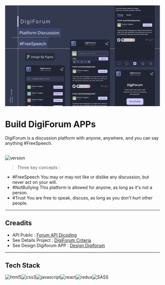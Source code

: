 [![MasterHead](https://raw.githubusercontent.com/ebayyou/digiforum-app/additionalFeatures/public/images/Thumb%20Digiforum.png)](https://www.linkedin.com/in/bayu-anggoro-53204b250/)

# Build DigiForum APPs

DigiForum is a discussion platform with anyone, anywhere, and you can say anything #FreeSpeech.

<br />
<img align="left" alt="version" src="https://img.shields.io/static/v1?label=DigiForum&message=v.0.2.0&color=#fff" />
<br />

> Three key concepts :

- #FreeSpeech You may or may not like or dislike any discussion, but never act on your will.
- #NotBullying This platform is allowed for anyone, as long as it's not a person.
- #Trust You are free to speak, discuss, as long as you don't hurt other people.

---

## Creadits

- API Public : [Forum API Dicoding](https://forum-api.dicoding.dev/v1/#/)
- See Details Project : [DigiForum Criteria](https://obsidian-notebook-90d.notion.site/DigiForum-App-f5d4049acbe84c53a2aee08c251ebbc0)
- See Design Digiforum APP : [Design Digiforum](https://www.figma.com/community/file/1227912702034646627)

---

## Tech Stack

<img align="left" alt="html5" src="https://img.shields.io/badge/HTML5-E34F26?style=for-the-badge&logo=html5&logoColor=white" />
<img align="left" alt="css3" src="https://img.shields.io/badge/CSS3-1572B6?style=for-the-badge&logo=css3&logoColor=white" />
<img align="left" alt="javascript" src="https://img.shields.io/badge/javascript%20-F5E015.svg?&style=for-the-badge&logo=javascript&logoColor=black" /> 
<img align="left" alt="react" src="https://img.shields.io/badge/React-20232A?style=for-the-badge&logo=react&logoColor=61DAFB" /> 
<img align="left" alt="redux" src="https://img.shields.io/badge/redux-%23593d88.svg?style=for-the-badge&logo=redux&logoColor=white" />
<img align="left" alt="SASS" src="https://img.shields.io/badge/sass-gray?style=for-the-badge&logo=sass" /> <br />
